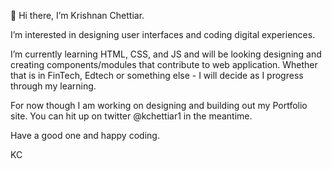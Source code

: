 👋 Hi there, I’m Krishnan Chettiar.
  
I’m interested in designing user interfaces and coding digital experiences. 

I’m currently learning HTML, CSS, and JS and will be looking designing and creating components/modules that contribute to web application. Whether that is in FinTech, Edtech or something else - I will decide as I progress through my learning. 

For now though I am working on designing and building out my Portfolio site. You can hit up on twitter @kchettiar1 in the meantime.

Have a good one and happy coding.

KC

<!---
kchettiar1/kchettiar1 is a ✨ special ✨ repository because its `README.md` (this file) appears on your GitHub profile.
You can click the Preview link to take a look at your changes.
--->
